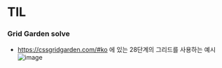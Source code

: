 # TIL

### Grid Garden solve

* https://cssgridgarden.com/#ko 에 있는 28단계의 그리드를 사용하는 예시
![image](https://user-images.githubusercontent.com/43138427/120832035-28cc1c00-c59b-11eb-84f2-009d5773522f.png)
